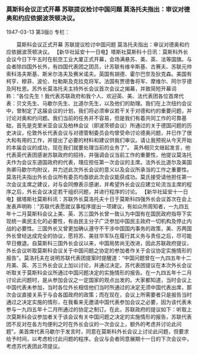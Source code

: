 ### 莫斯科会议正式开幕  苏联提议检讨中国问题  莫洛托夫指出：审议对德奥和约应依据波茨顿决议。

1947-03-13
第3版()
专栏：

　　莫斯科会议正式开幕
    苏联提议检讨中国问题
    莫洛托夫指出：审议对德奥和约应依据波茨顿决议。
    【新华社延安十一日电】塔斯社莫斯科十日讯：莫斯科外长会议今日下午五时在航空工业大厦正式开幕，会场满悬苏、美、英、法等国旗。与会者除四国外长外，有四国代表团之团员，计苏联有维辛斯基、古赛夫、苏联元帅索科洛夫斯基、斯米尔洛夫及赛米诺夫。英国有胡德、霍尔巴奈及狄克森。美国有柯亨、穆菲、波伦、杜勒斯及克拉克将军。法国有贾德鲁将军、摩维尔、阿尔亨德及阿杜恩。苏外长莫洛托夫主持外长会议首次会议之揭幕，并致简短开幕词称：“各位先生！我代表苏联政府和我个人、欢迎英、美、法代表团各位首席代表：贝文先生、马歇尔先生、比道尔先生，以及他们的助理。我们在上次纽约会议中，曾制定了这届会议的计划，我们将必须审议若干关于对德和约的重要问题，并讨论对奥和约问题。我们当前的任务并不容易，但是我们有着共同工作的可靠基础，首先是克里米亚会议及柏林会议（即波茨顿会议）所通过的关于德国问题的历史决议，伦敦外长代表会议与对德管制委员会均曾受命讨论德奥问题，并已作了很大和有用的工作，并提出了必要的材料和建议供我们审议。请让我预祝从今天开始的本届会议的成功，现在我们就要处理当前的业务了”。
    英外相贝文继起发言，他代表英代表团感谢苏联政府的招待，并强调会议当前工作的重要性，他提议莫洛托夫作为会议东道国政府的代表，理应担任第一次会议的主席。法外长比道尔及美国务卿马歇尔均附议，并力述此次外长会议的意义以及会议所承当的工作之重要性。莫洛托夫指出外长会议所有委员均亟欲此次会议能获成功。莫氏接受请他担任第一次会议主席之建议，对与会同僚表示感谢，并希望外长会议应建立轮流当主席的程序之后，外长会议决定若干组织问题，并进行程序的讨论。
    【新华社延安十一日电】据塔斯社莫斯科讯：苏联外长莫洛托夫十日于莫斯科四强外长会议首次在会上发表声明称：“苏联代表愿就议事程序提出一项建议，有如众所周知者，一九四五年十二月莫斯科会议上美、英、苏三国外长曾一致认为中国有在国民政府指导下实现统一奥民主化的必要性，有由民主分子广泛参加中国民主政府一切机构及停止内战的必要性。三国外长又曾更加确认遵守不干涉中国国内事务的政策，美、苏两国外长曾经达成完全的协议，愿将苏、美驻华军队在履行其义务与责任之后，尽可能早日撤退。自莫斯科三国外长会议以来，中国局势尚无改进，因此苏联政府提议，外长会议听取莫斯科会议关于中国问题之协定的参加者作关于会议协定实施情形的报告”。莫洛托夫在说明苏联代表团提案时提醒道：“中国问题曾在一九四五年十二月美、英、苏三外长会议上加以讨论，并通过决定。苏代表团提议在本次外长会议听取关于莫斯科会议所通过中国问题决定的实施情形的报告。在一九四五年十二月讨论此问题时，是从参加会议之一定国家的观点出发的。大家都知道，当时会议上中国代表未参加，当时各位外长相信他们当时所通过的决定无须中国代表出席，那次会议直接关系于与会各国政府的政策；而在现在，会议上所需要者只是报告当时通过之决定实施的情形，在我看来无邀请中国代表参加会议之必要，因为该代表未参与一九四五年十二月所通过的协定之制订。在此，苏联政府的提议如下：听取上次莫斯科会议参加者关于该会议有关中国问题之决定的实施情形的报告，苏联代表团不反对在各方均便利之时在外长会议的一次会议上，额外的考虑并讨论此问题”。美首席代表马歇尔于发言时，同意在莫斯科外长会议上讨论此问题，但要求给予时间，以考虑检讨此问题的程序。会议与会者同意展期十一日的下次会议中，考虑苏代表团此项提议。
